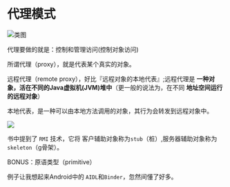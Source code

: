 # 代理模式



![类图](http://ww1.sinaimg.cn/large/98900c07jw1f62sqklu5rj20m80cegm9.jpg)

代理要做的就是：控制和管理访问(控制对象访问)  

所谓代理（proxy），就是代表某个真实的对象。  


远程代理（remote proxy），好比『远程对象的本地代表』;远程代理是 **一种对象，活在不同的Java虚拟机(JVM)堆中**（更一般的说法为，在不同 **地址空间运行的远程对象**）  

本地代表，是一种可以由本地方法调用的对象，其行为会转发到远程对象中。  


![](http://ww3.sinaimg.cn/large/98900c07jw1f62uet9p85j20gt07l3zc.jpg)

书中提到了 `RMI` 技术，它将 客户辅助对象称为`stub`（桩）,服务器辅助对象称为`skeleton`（g骨架）。

BONUS：原语类型（primitive）

例子让我想起来Android中的 `AIDL`和`Binder`，忽然间懂了好多。  
